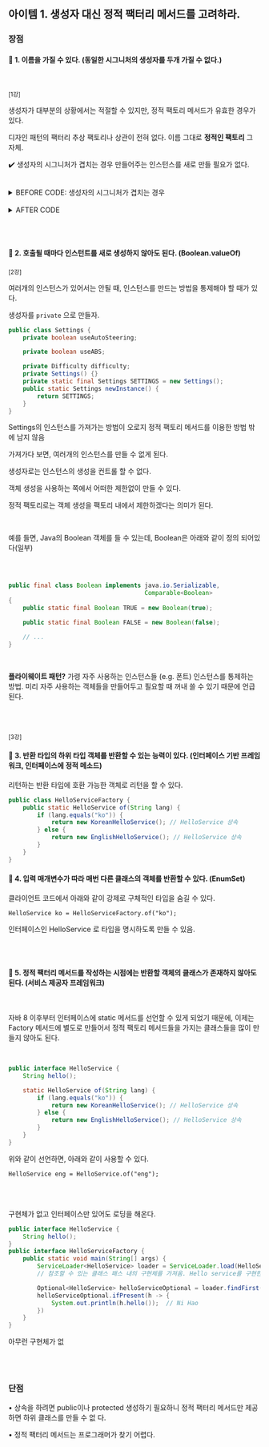 ## 아이템 1. 생성자 대신 정적 팩터리 메서드를 고려하라.

### 장점

#### 📌 1. 이름을 가질 수 있다. (동일한 시그니처의 생성자를 두개 가질 수 없다.)

<br/>


<small>[1강]</small>

생성자가 대부분의 상황에서는 적절할 수 있지만, 정적 팩토리 메서드가 유효한 경우가 있다. 

디자인 패턴의 팩터리 추상 팩토리나 상관이 전혀 없다.
이름 그대로 **정적인 팩토리** 그 자체.

✔️ 생성자의 시그니처가 겹치는 경우
만들어주는 인스턴스를 새로 만들 필요가 없다.

<br/>

<details>
<summary>BEFORE CODE: 생성자의 시그니처가 겹치는 경우</summary>

<br/>

``` java

public class Order {
    private boolean prime;
    private boolean urgent;
    private Product product;

    public Order(Product product, boolean prime) {
        this.product = product;
        this.prime = prime;
    }

    public Order(boolean urgent, Product product) {
        this.urgent = urgent;
        this.product = product;
    }
}
```

</details>
<br/>

<details>
<summary>AFTER CODE</summary>

<br/>

``` java

public class Order {
    private boolean prime;
    private boolean urgent;
    private Product product;

    public static Order primeOrder(Product product) {
        Order order = new Order();
        order.prime = true;
        order.product = product;
        return order;
    }

        public static Order urgentOrder(Product product) {
        Order order = new Order();
        order.urgent = true;
        order.product = product;
        return order;
    }
}
```

</details>

<br/><br/>

#### 📌 2. 호출될 때마다 인스턴트를 새로 생성하지 않아도 된다. (Boolean.valueOf)

<small>[2강]</small>

여러개의 인스턴스가 있어서는 안될 때, 인스턴스를 만드는 방법을 통제해야 할 때가 있다.

생성자를 `private` 으로 만들자.

``` java
public class Settings {
    private boolean useAutoSteering;

    private boolean useABS;

    private Difficulty difficulty;
    private Settings() {}
    private static final Settings SETTINGS = new Settings();
    public static Settings newInstance() {
        return SETTINGS;
    }
}

```

Settings의 인스턴스를 가져가는 방법이 오로지 정적 팩토리 메서드를 이용한 방법 밖에 남지 않음

가져가다 보면, 여러개의 인스턴스를 만들 수 없게 된다.

생성자로는 인스턴스의 생성을 컨트롤 할 수 없다. 

객체 생성을 사용하는 쪽에서 어떠한 제한없이 만들 수 있다.

정적 팩토리로는 객체 생성을 팩토리 내에서 제한하겠다는 의미가 된다.

<br/>

예를 들면, Java의 Boolean 객체를 들 수 있는데, Boolean은 아래와 같이 정의 되어있다(일부)

<br/>

``` java 

public final class Boolean implements java.io.Serializable,
                                      Comparable<Boolean>
{
    public static final Boolean TRUE = new Boolean(true);

    public static final Boolean FALSE = new Boolean(false);

    // ...
}

```


<br/>

**플라이웨이트 패턴?** 가령 자주 사용하는 인스턴스들 (e.g. 폰트) 
인스턴스를 통제하는 방법. 미리 자주 사용하는 객체들을 만들어두고 필요할 때 꺼내 쓸 수 있기 때문에 언급된다.

<br/><br/>

<small>[3강]</small>

#### 📌 3. 반환 타입의 하위 타입 객체를 반환할 수 있는 능력이 있다. (인터페이스 기반 프레임워크, 인터페이스에 정적 메소드)


리턴하는 반환 타입에 호환 가능한 객체로 리턴을 할 수 있다.

``` java
public class HelloServiceFactory {
    public static HelloService of(String lang) {
        if (lang.equals("ko")) {
            return new KoreanHelloService(); // HelloService 상속
        } else {
            return new EnglishHelloService(); // HelloService 상속
        }
    }
}
```


#### 📌 4. 입력 매개변수가 따라 매번 다른 클래스의 객체를 반환할 수 있다. (EnumSet)

클라이언트 코드에서 아래와 같이 강제로 구체적인 타입을 숨길 수 있다.

`HelloService ko = HelloServiceFactory.of("ko");`

인터페이스인 HelloService 로 타입을 명시하도록 만들 수 있음.

<br /><br />

#### 📌 5. 정적 팩터리 메서드를 작성하는 시점에는 반환할 객체의 클래스가 존재하지 않아도 된다. (서비스 제공자 프레임워크) 

<br/>

자바 8 이후부터 인터페이스에 static 메서드를 선언할 수 있게 되었기 때문에,
이제는 Factory 메서드에 별도로 만들어서 정적 팩토리 메서드들을 가지는 클래스들을 많이 만들지 않아도 된다.

<br/>

``` java
public interface HelloService {
    String hello();

    static HelloService of(String lang) {
        if (lang.equals("ko")) {
            return new KoreanHelloService(); // HelloService 상속
        } else {
            return new EnglishHelloService(); // HelloService 상속
        }
    }
}
```

위와 같이 선언하면, 아래와 같이 사용할 수 있다.

`HelloService eng = HelloService.of("eng");`

<br/><br/>


구현체가 없고 인터페이스만 있어도 로딩을 해온다.

``` java
public interface HelloService {
    String hello();
}
public interface HelloServiceFactory {
    public static void main(String[] args) {
        ServiceLoader<HelloService> loader = ServiceLoader.load(HelloService.class);
        // 참조할 수 있는 클래스 패스 내의 구현체를 가져옴. Hello service를 구현한 구현체를 찾아보고 구현한 게 있으면 (다수면 모두) 가져옴

        Optional<HelloService> helloServiceOptional = loader.findFirst();
        helloServiceOptional.ifPresent(h -> {
            System.out.println(h.hello());  // Ni Hao
        })
    }
}
```

아무런 구현체가 없


<br/><br/>

### 단점

• 상속을 하려면 public이나 protected 생성하기 필요하니 정적 팩터리 메서드만 제공하면 하위 클래스를 만들 수 없 다.

• 정적 팩터리 메서드는 프로그래머가 찾기 어렵다.